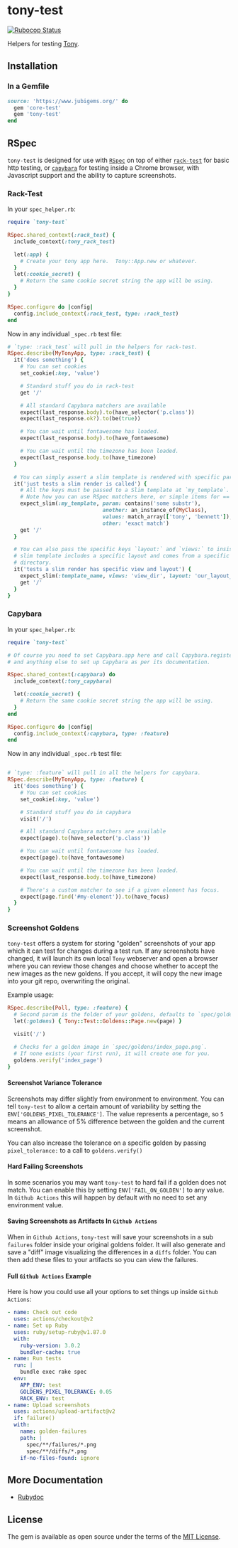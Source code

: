 # tony-test

[![Rubocop Status](https://github.com/jubishop/tony-test/workflows/Rubocop/badge.svg)](https://github.com/jubishop/tony-test/actions/workflows/rubocop.yml)

Helpers for testing [Tony](https://github.com/jubishop/tony).

## Installation

### In a Gemfile

```ruby
source: 'https://www.jubigems.org/' do
  gem 'core-test'
  gem 'tony-test'
end
```

## RSpec

`tony-test` is designed for use with [`RSpec`](https://rspec.info) on top of either [`rack-test`](https://github.com/rack/rack-test) for basic http testing, or [`capybara`](https://github.com/teamcapybara/capybara) for testing inside a Chrome browser, with Javascript support and the ability to capture screenshots.

### Rack-Test

In your `spec_helper.rb`:

```ruby
require `tony-test`

RSpec.shared_context(:rack_test) {
  include_context(:tony_rack_test)

  let(:app) {
    # Create your tony app here.  Tony::App.new or whatever.
  }
  let(:cookie_secret) {
    # Return the same cookie secret string the app will be using.
  }
}

RSpec.configure do |config|
  config.include_context(:rack_test, type: :rack_test)
end
```

Now in any individual `_spec.rb` test file:

```ruby
# `type: :rack_test` will pull in the helpers for rack-test.
RSpec.describe(MyTonyApp, type: :rack_test) {
  it('does something') {
    # You can set cookies
    set_cookie(:key, 'value')

    # Standard stuff you do in rack-test
    get '/'

    # All standard Capybara matchers are available
    expect(last_response.body).to(have_selector('p.class'))
    expect(last_response.ok?).to(be(true))

    # You can wait until fontawesome has loaded.
    expect(last_response.body).to(have_fontawesome)

    # You can wait until the timezone has been loaded.
    expect(last_response.body.to(have_timezone)
  }

  # You can simply assert a slim template is rendered with specific params.
  it('just tests a slim render is called') {
    # All the keys must be passed to a Slim template at `my_template`.
    # Note how you can use RSpec matchers here, or simple items for == testing.
    expect_slim(:my_template, param: contains('some substr'),
                              another: an_instance_of(MyClass),
                              values: match_array(['tony', 'bennett']),
                              other: 'exact match')
    get '/'
  }

  # You can also pass the specific keys `layout:` and `views:` to insist the
  # slim template includes a specific layout and comes from a specific views
  # directory.
  it('tests a slim render has specific view and layout') {
    expect_slim(:template_name, views: 'view_dir', layout: 'our_layout_file')
    get '/'
  }
}
```

### Capybara

In your `spec_helper.rb`:

```ruby
require `tony-test`

# Of course you need to set Capybara.app here and call Capybara.register_driver
# and anything else to set up Capybara as per its documentation.

RSpec.shared_context(:capybara) do
  include_context(:tony_capybara)

  let(:cookie_secret) {
    # Return the same cookie secret string the app will be using.
  }
end

RSpec.configure do |config|
  config.include_context(:capybara, type: :feature)
end
```

Now in any individual `_spec.rb` test file:

```ruby

# `type: :feature` will pull in all the helpers for capybara.
RSpec.describe(MyTonyApp, type: :feature) {
  it('does something') {
    # You can set cookies
    set_cookie(:key, 'value')

    # Standard stuff you do in capybara
    visit('/')

    # All standard Capybara matchers are available
    expect(page).to(have_selector('p.class'))

    # You can wait until fontawesome has loaded.
    expect(page).to(have_fontawesome)

    # You can wait until the timezone has been loaded.
    expect(last_response.body.to(have_timezone)

    # There's a custom matcher to see if a given element has focus.
    expect(page.find('#my-element')).to(have_focus)
  }
}
```

### Screenshot Goldens

`tony-test` offers a system for storing "golden" screenshots of your app which it can test for changes during a test run.  If any screenshots have changed, it will launch its own local `Tony` webserver and open a browser where you can review those changes and choose whether to accept the new images as the new goldens.  If you accept, it will copy the new image into your git repo, overwriting the original.

Example usage:

```ruby
RSpec.describe(Poll, type: :feature) {
  # Second param is the folder of your goldens, defaults to `spec/goldens`.
  let(:goldens) { Tony::Test::Goldens::Page.new(page) }

  visit('/')

  # Checks for a golden image in `spec/goldens/index_page.png`.
  # If none exists (your first run), it will create one for you.
  goldens.verify('index_page')
}
```

#### Screenshot Variance Tolerance

Screenshots may differ slightly from environment to environment.  You can tell `tony-test` to allow a certain amount of variability by setting the `ENV['GOLDENS_PIXEL_TOLERANCE']`.  The value represents a percentage, so `5` means an allowance of 5% difference between the golden and the current screenshot.

You can also increase the tolerance on a specific golden by passing `pixel_tolerance:` to a call to `goldens.verify()`

#### Hard Failing Screenshots

In some scenarios you may want `tony-test` to hard fail if a golden does not match.  You can enable this by setting `ENV['FAIL_ON_GOLDEN']` to any value.  In `Github Actions` this will happen by default with no need to set any environment value.

#### Saving Screenshots as Artifacts In `Github Actions`

When in `Github Actions`, `tony-test` will save your screenshots in a sub `failures` folder inside your original goldens folder.  It will also generate and save a "diff" image visualizing the differences in a `diffs` folder.  You can then add these files to your artifacts so you can view the failures.

#### Full `Github Actions` Example

Here is how you could use all your options to set things up inside `Github Actions`:

```yaml
- name: Check out code
  uses: actions/checkout@v2
- name: Set up Ruby
  uses: ruby/setup-ruby@v1.87.0
  with:
    ruby-version: 3.0.2
    bundler-cache: true
- name: Run tests
  run: |
    bundle exec rake spec
  env:
    APP_ENV: test
    GOLDENS_PIXEL_TOLERANCE: 0.05
    RACK_ENV: test
- name: Upload screenshots
  uses: actions/upload-artifact@v2
  if: failure()
  with:
    name: golden-failures
    path: |
      spec/**/failures/*.png
      spec/**/diffs/*.png
    if-no-files-found: ignore
```

## More Documentation

- [Rubydoc](https://www.rubydoc.info/github/jubishop/tony-test/master)

## License

The gem is available as open source under the terms of the [MIT License](https://opensource.org/licenses/MIT).
